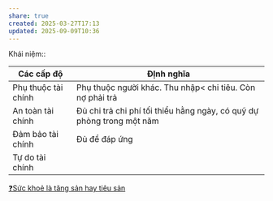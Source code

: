 ```yaml
---
share: true
created: 2025-03-27T17:13
updated: 2025-09-09T10:36
---
```

Khái niệm:: 

| Các cấp độ          | ĐỊnh nghĩa                                                            |
| ------------------- | --------------------------------------------------------------------- |
| Phụ thuộc tài chính | Phụ thuộc người khác. Thu nhập< chi tiêu. Còn nợ phải trả             |
| An toàn tài chính   | Đủ chi trả chi phí tối thiểu hằng ngày, có quỹ dự phòng trong một năm |
| Đảm bảo tài chính   | Đủ để đáp ứng                                                                       |
| Tự do tài chính     |                                                                       |

[❓Sức khoẻ là tăng sản hay tiêu sản](./T%C3%A0i%20s%E1%BA%A3n/%E2%9D%93S%E1%BB%A9c%20kho%E1%BA%BB%20l%C3%A0%20t%C4%83ng%20s%E1%BA%A3n%20hay%20ti%C3%AAu%20s%E1%BA%A3n.md)